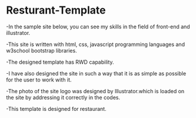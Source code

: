 # Resturant-Template

 -In the sample site below, you can see my skills in the field of front-end and illustrator.

 -This site is written with html, css, javascript programming languages and w3school bootstrap libraries.
 
 -The designed template has RWD capability. 

 -I have also designed the site in such a way that it is as simple as possible for the user to work with it. 

 -The photo of the site logo was designed by Illustrator.which is loaded on the site by addressing it correctly in the codes.

 -This template is designed for restaurant.
